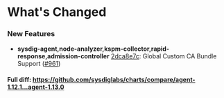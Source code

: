 # What's Changed

### New Features
- **sysdig-agent,node-analyzer,kspm-collector,rapid-response,admission-controller** [2dca8e7c](https://github.com/sysdiglabs/charts/commit/2dca8e7c5308e76c2da63c974ae75c4ad510c201): Global Custom CA Bundle Support ([#961](https://github.com/sysdiglabs/charts/issues/961))
#### Full diff: https://github.com/sysdiglabs/charts/compare/agent-1.12.1...agent-1.13.0
